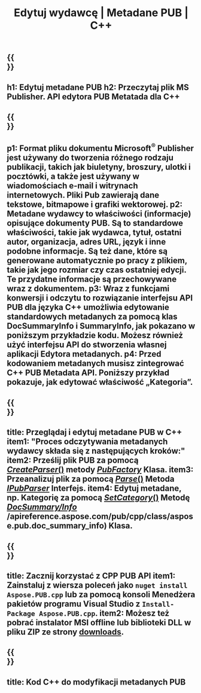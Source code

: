 ﻿---
translation: true
template: /_templates/metadata-cpp.md
title: Edytuj wydawcę | Metadane PUB | C++
description: Czytaj metadane wydawcy za pomocą rozwiązania API PUB C++. Natywny interfejs API C++ zapewnia dostęp do właściwości SummaryInfo i DocSummaryInfo.
url: /cpp/metadata/pub/
metakeywords: edytuj metadane publikacji, metadane pliku publikacji, edytor metadanych wydawcy, odczyt metadanych pliku publikacji, odczyt metadanych publikacji
family: pub
platformtag: cpp
feature: metadata
aliases: /cpp/metadane/
---

{{<section banner>}}
---
h1: Edytuj metadane PUB
h2: Przeczytaj plik MS Publisher. API edytora PUB Metatada dla C++
---

{{<section overview>}}
---
p1: Format pliku dokumentu Microsoft<sup>®</sup> Publisher jest używany do tworzenia różnego rodzaju publikacji, takich jak biuletyny, broszury, ulotki i pocztówki, a także jest używany w wiadomościach e-mail i witrynach internetowych. Pliki Pub zawierają dane tekstowe, bitmapowe i grafiki wektorowej.
p2: Metadane wydawcy to właściwości (informacje) opisujące dokumenty PUB. Są to standardowe właściwości, takie jak wydawca, tytuł, ostatni autor, organizacja, adres URL, język i inne podobne informacje. Są też dane, które są generowane automatycznie po pracy z plikiem, takie jak jego rozmiar czy czas ostatniej edycji. Te przydatne informacje są przechowywane wraz z dokumentem.
p3: Wraz z funkcjami konwersji i odczytu to rozwiązanie interfejsu API PUB dla języka C++ umożliwia edytowanie standardowych metadanych za pomocą klas DocSummaryInfo i SummaryInfo, jak pokazano w poniższym przykładzie kodu. Możesz również użyć interfejsu API do stworzenia własnej aplikacji Edytora metadanych.
p4: Przed kodowaniem metadanych musisz zintegrować C++ PUB Metadata API. Poniższy przykład pokazuje, jak edytować właściwość „Kategoria”.
---

{{<section feature1>}}
---
title: Przeglądaj i edytuj metadane PUB w C++
item1: "Proces odczytywania metadanych wydawcy składa się z następujących kroków:"
item2: Prześlij plik PUB za pomocą [*CreateParser*()](https://reference.aspose.com/pub/cpp/class/aspose.pub.pub_factory#a88c04c4c35d45ee8febc7e1554d03c4b) metody [*PubFactory*](https://reference.aspose.com/pub/cpp/class/aspose.pub.pub_factory) Klasa.
item3: Przeanalizuj plik za pomocą [*Parse*()](https://reference.aspose.com/pub/cpp/class/aspose.pub.i_pub_parser#ae9fc7043f382a5b4a7b694f0fe477915) Metoda [*IPubParser*](https://reference.aspose.com/pub/cpp/class/aspose.pub.i_pub_parser) Interfejs.
item4: Edytuj metadane, np. Kategorię za pomocą [*SetCategory*()](https://reference.aspose.com/pub/cpp/class/aspose.pub.doc_summary_info#a2e023fe8e8ecd0bf03bb6c9d561f8fec) Metodę [*DocSummary/Info*](https://reference.aspose.com/pub/cpp/class/aspose.pub.doc_summary_info#a2e023fe8e8ecd0bf03bb6c9d561f8fec) /apireference.aspose.com/pub/cpp/class/aspose.pub.doc_summary_info) Klasa.
---

{{<section feature2>}}
---
title: Zacznij korzystać z CPP PUB API
item1: Zainstaluj z wiersza poleceń jako ```nuget install Aspose.PUB.cpp``` lub za pomocą konsoli Menedżera pakietów programu Visual Studio z ```Install-Package Aspose.PUB.cpp```.
item2: Możesz też pobrać instalator MSI offline lub biblioteki DLL w pliku ZIP ze strony [downloads](https://releases.aspose.com/pub/cpp).
---

{{<section codeexample>}}
---
title: Kod C++ do modyfikacji metadanych PUB
---
